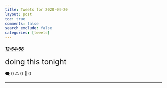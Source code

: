 ```yaml
---
title: Tweets for 2020-04-20
layout: post
toc: true
comments: false
search_exclude: false
categories: [tweets]
---
```



#### <a href = "https://twitter.com/deepfates/status/1252309804426510336">*12:54:58*</a>

<font size="5">doing this tonight</font>



🗨️ 0 ♺ 0 🤍  0   

---
    
            
